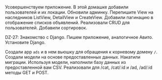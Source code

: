 Усовершенствуем приложение.
В этой домашке добавили пользователей и их локации.
Обновили админку.
Перепишите View на наследников ListView, DetailView и CreateView.
Добавили пагинацию в отображение списков объявлений.
Реализовали CRUD для пользователей.
Добавили сортировок.

DZ-27:
Знакомство с Django.
Пишем приложение, аналогичное Авито.
Установите Django.

Создали app `ads` и в нем вьюшку для обращения к корневому домену  `/`.
Создали модели на основе предоставленных данных. 
Накатили миграции.
Используя модели, наполнили базу данных из предоставленной вам CSV.
Реализовали для /cat, /cat/:id и /ad, /ad/:id методы GET и POST.

